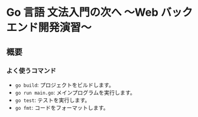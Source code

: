 # Go 言語 文法入門の次へ 〜Web バックエンド開発演習〜

## 概要

### よく使うコマンド

-   `go build`: プロジェクトをビルドします。
-   `go run main.go`: メインプログラムを実行します。
-   `go test`: テストを実行します。
-   `go fmt`: コードをフォーマットします。
